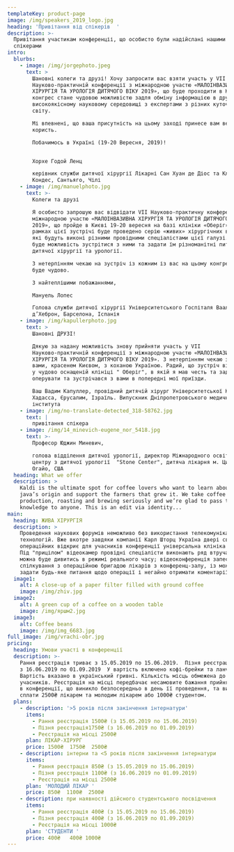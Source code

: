 ```yaml
---
templateKey: product-page
image: /img/speakers_2019_logo.jpg
heading: 'Привітання від спікерів  '
description: >-
  Привітання участикам конференціі, що особисто були надійслані нашими шоновними
  спікерами
intro:
  blurbs:
    - image: /img/jorgephoto.jpeg
      text: >
        Шановні колеги та друзі! Хочу запросити вас взяти участь у VII
        Науково-практичній конференції з міжнародною участю «МАЛОІНВАЗИВНА
        ХІРУРГІЯ ТА УРОЛОГІЯ ДИТЯЧОГО ВІКУ 2019», що буде проходити в Києві. Цей
        конгрес стане чудовою можливістю задля обміну інформацією в дружньому та
        високоякісному науковому середовищі з експертами з різних куточків
        світу. 

        Мі впевнені, що ваша присутність на цьому заході принесе вам велику
        користь.

        Побачимось в Україні (19-20 Вересня, 2019)!  


        Хорхе Годой Ленц

        керівник служби дитячої хірургії Лікарні Сан Хуан де Діос та Клініки Лас
        Кондес, Сантьяго, Чілі
    - image: /img/manuelphoto.jpg
      text: >-
        Колеги та друзі

        Я особисто запрошую вас відвідати VII Науково-практичну конференцію з
        міжнародною участю «МАЛОІНВАЗИВНА ХІРУРГІЯ ТА УРОЛОГІЯ ДИТЯЧОГО ВІКУ
        2019», що пройде в Києві 19-20 вересня на базі клініки «Оберіг». В
        рамках цієї зустрічі буде проведено серію «живих» хірургічних втручань,
        які будуть виконі різними провідними спеціалістами цієї галузі. У вас
        буде можливість зустрітися з ними та задати їм різноманітні питання щодо
        дитячої хірургії та урології.

        З нетерпінням чекаю на зустріч із кожним із вас на цьому конгресі. Це
        буде чудово.

        З найтеплішими побажаннями,

        Мануель Лопес

        Голова служби дитячої хірургії Університетського Госпіталя Вааль
        д’Хеброн, Барселона, Іспанія
    - image: /img/kapullerphoto.jpg
      text: >
        Шановні ДРУЗІ! 

        Дякую за надану можливість знову прийняти участь у VII
        Науково-практичній конференції з міжнародною участю «МАЛОІНВАЗИВНА
        ХІРУРГІЯ ТА УРОЛОГІЯ ДИТЯЧОГО ВІКУ 2019». З нетерпінням чекаю зустрічі з
        вами, красенем Києвом, з коханою Україною. Радий, що зустріч відбудеться
        у чудово оснащеній клініці " Оберіг", в якій я мав честь та задоволення
        оперувати та зустрічався з вами в попередні мої приїзди. 

        Ваш Вадим Капуллер, провідний дитячій хірург Університетської Клініки
        Хадасса, Єрусалим, Ізраїль. Випускник Дніпропетровського медичного
        інститута
    - image: /img/no-translate-detected_318-58762.jpg
      text: |
        привітання спікера
    - image: /img/14_minevich-eugene_nor_5418.jpg
      text: >-
        Професор Юджин Миневич,

        голова відділення дитячої урології, директор Міжнародного освітнього
        центру з дитячої урології  "Stone Center", дитяча лікарня м. Цинцинатті,
        Огайо, США
  heading: What we offer
  description: >
    Kaldi is the ultimate spot for coffee lovers who want to learn about their
    java’s origin and support the farmers that grew it. We take coffee
    production, roasting and brewing seriously and we’re glad to pass that
    knowledge to anyone. This is an edit via identity...
main:
  heading: ЖИВА ХІРУРГІЯ
  description: >
    Проведення наукових форумів неможливо без використання телекомунікаційних
    технологій. Вже вкотре завдяки компанії Карл Шторц Україна двері своїх
    операційних відкриє для учасників конференції універсальна клініка "Оберіг".
    Під "прицілом" відеокамер провідні спеціалісти виконають ряд втручань, які
    можна буде дивитись в режимі реального часу; відеоконференція запеспечить
    спілкування з операційною бригадою лікарів з конференц-залу, із можливістю
    задати будь-яке питання щодо операції і негайно отримати коментарії.
  image1:
    alt: A close-up of a paper filter filled with ground coffee
    image: /img/zhiv.jpg
  image2:
    alt: A green cup of a coffee on a wooden table
    image: /img/яршм2.jpg
  image3:
    alt: Coffee beans
    image: /img/img_6683.jpg
full_image: /img/vrachi-obr.jpg
pricing:
  heading: Умови участі в конференції
  description: >-
    Рання реєстрація триває з 15.05.2019 по 15.06.2019.  Пізня реєстрація триває
    з 16.06.2019 по 01.09.2019  У вартість включено кофі-брейки та ланч.
    Вартість вказано в український гривні. Кількість місць обмежена до 120
    учасників. Реєстрація на місці передбачає несамовите бажання прийняти учать
    в конференції, що виникло безпосередньо в день її проведення, та вимагає
    сплати 2500₴ лікарем та молодим лікарем або 1000₴ студентом.
  plans:
    - description: '>5 років після закінчення інтернатури'
      items:
        - Рання реєстрація 1500₴ (з 15.05.2019 по 15.06.2019)
        - Пізня реєстрація1750₴ (з 16.06.2019 по 01.09.2019)
        - Реєстрація на місці 2500₴
      plan: ЛІКАР-ХІРУРГ
      price: 1500₴  1750₴  2500₴
    - description: інтерни та <5 років після закінчення інтернатури
      items:
        - Рання реєстрація 850₴ (з 15.05.2019 по 15.06.2019)
        - Пізня реєстрація 1100₴ (з 16.06.2019 по 01.09.2019)
        - Реєстрація на місці 2500₴
      plan: 'МОЛОДИЙ ЛІКАР '
      price: 850₴  1100₴  2500₴
    - description: при наявності дійсного студентського посвідчення
      items:
        - Рання реєстрація 400₴ (з 15.05.2019 по 15.06.2019)
        - Пізня реєстрація 400₴ (з 16.06.2019 по 01.09.2019)
        - Реєстрація на місці 1000₴
      plan: 'СТУДЕНТИ '
      price: 400₴   400₴ 1000₴
---
```


